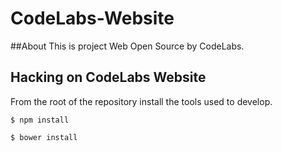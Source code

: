 CodeLabs-Website
================

##About
This is project Web Open Source by CodeLabs.

## Hacking on CodeLabs Website
From the root of the repository install the tools used to develop.

`$ npm install`

`$ bower install`
